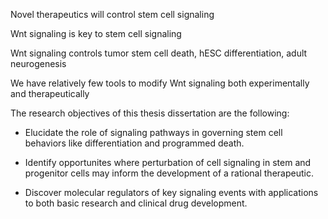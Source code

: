 <!-- TOPICS INTRO -->

<!--    Therapeutics -->
Novel therapeutics will control stem cell signaling

<!--        [3 Refs] -->

<!--    Stem Cell Signaling -->
Wnt signaling is key to stem cell signaling

<!--        [6 Refs] -->

<!--    Wnt Signaling in Stem Cells -->
Wnt signaling controls tumor stem cell death, hESC differentiation, adult neurogenesis

<!--        [9 Refs] -->

<!--    Pharmacologic Regulators of Wnt -->
We have relatively few tools to modify Wnt signaling both experimentally and therapeutically
<!--       [All Refs] -->

<!-- RESEARCH OBJECTIVE -->
The research objectives of this thesis dissertation are the following:

* Elucidate the role of signaling pathways in governing stem cell behaviors like differentiation and programmed death.

* Identify opportunites where perturbation of cell signaling in stem and progenitor cells may inform the development of a rational therapeutic.

* Discover molecular regulators of key signaling events with applications to both basic research and clinical drug development.